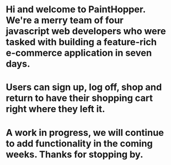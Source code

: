 # Hi and welcome to PaintHopper. We're a merry team of four javascript web developers who were tasked with building a feature-rich e-commerce application in seven days.

# Users can sign up, log off, shop and return to have their shopping cart right where they left it.

# A work in progress, we will continue to add functionality in the coming weeks. Thanks for stopping by.
